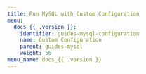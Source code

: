 ```yaml
---
title: Run MySQL with Custom Configuration
menu:
  docs_{{ .version }}:
    identifier: guides-mysql-configuration
    name: Custom Configuration
    parent: guides-mysql
    weight: 50
menu_name: docs_{{ .version }}
---
```

